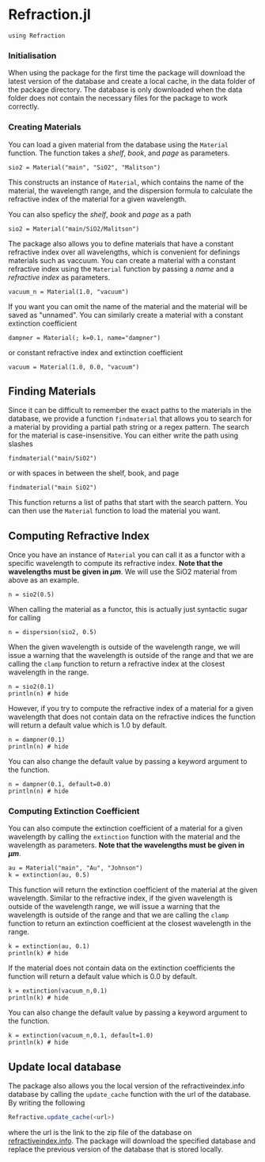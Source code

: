 # Refraction.jl

```@setup refraction
using Refraction
```

### Initialisation

When using the package for the first time the package will download the latest
version of the database and create a local cache, in the data folder of the
package directory. The database is only downloaded when the data folder
does not contain the necessary files for the package to work correctly.

### Creating Materials

You can load a given material from the database using the `Material` function.
The function takes a *shelf*, *book*, and *page* as parameters.

```@example refraction
sio2 = Material("main", "SiO2", "Malitson")
```
This constructs an instance of `Material`, which contains the name of the
material, the wavelength range, and the dispersion formula to calculate
the refractive index of the material for a given wavelength.

You can also speficy the *shelf*, *book* and *page* as a path
```@example refraction
sio2 = Material("main/SiO2/Malitson")
```
The package also allows you to define materials that have a constant
refractive index over all wavelengths, which is convenient for definings
materials such as vaccuum. You can create a material with a constant refractive
index using the `Material` function by passing a *name* and a *refractive index* as parameters.
```@example refraction
vacuum_n = Material(1.0, "vacuum")
```
If you want you can omit the name of the material and the material will
be saved as "unnamed". You can similarly create a material with a constant
extinction coefficient
```@example refraction
dampner = Material(; k=0.1, name="dampner")
```
or constant refractive index and extinction coefficient
```@example refraction
vacuum = Material(1.0, 0.0, "vacuum")
```

## Finding Materials

Since it can be difficult to remember the exact paths to the materials in
the database, we provide a function `findmaterial` that allows you to
search for a material by providing a partial path string or a regex pattern. The
search for the material is case-insensitive. You can either write the path using
slashes
```@example refraction
findmaterial("main/SiO2")
```
or with spaces in between the shelf, book, and page
```@example refraction
findmaterial("main SiO2")
```
This function returns a list of paths that start with the search pattern. You can
then use the `Material` function to load the material you want.

## Computing Refractive Index

Once you have an instance of `Material` you can call it as a functor with
a specific wavelength to compute its refractive index. **Note that the
wavelengths must be given in $\mu m$**. We will use the SiO2 material from
above as an example.
```@example refraction
n = sio2(0.5)
```
When calling the material as a functor, this is actually just syntactic
sugar for calling
```@example refraction
n = dispersion(sio2, 0.5)
```
When the given wavelength is outside of the wavelength range, we will issue
a warning that the wavelength is outside of the range and that we are calling
the `clamp` function to return a refractive index at the closest wavelength in
the range.
```@example refraction
n = sio2(0.1)
println(n) # hide
```

However, if you try to compute the refractive index of a material for a given
wavelength that does not contain data on the refractive indices the function will
return a default value which is 1.0 by default.
```@example refraction
n = dampner(0.1)
println(n) # hide
```
You can also change the default value by passing a keyword argument to the function.
```@example refraction
n = dampner(0.1, default=0.0)
println(n) # hide
```

### Computing Extinction Coefficient

You can also compute the extinction coefficient of a material for a given
wavelength by calling the `extinction` function with the material and the
wavelength as parameters. **Note that the wavelengths must be given in $\mu m$**.
```@example refraction
au = Material("main", "Au", "Johnson")
k = extinction(au, 0.5)
```
This function will return the extinction coefficient of the material at the
given wavelength. Similar to the refractive index, if the given wavelength is
outside of the wavelength range, we will issue a warning that the wavelength is
outside of the range and that we are calling the `clamp` function to return an
extinction coefficient at the closest wavelength in the range.
```@example refraction
k = extinction(au, 0.1)
println(k) # hide
```

If the material does not contain data on the extinction coefficients the function
will return a default value which is 0.0 by default.
```@example refraction
k = extinction(vacuum_n,0.1)
println(k) # hide
```
You can also change the default value by passing a keyword argument to the function.
```@example refraction
k = extinction(vacuum_n,0.1, default=1.0)
println(k) # hide
```

## Update local database
The package also allows you the local version of the refractiveindex.info
database by calling the `update_cache` function with the url of the database.
By writing the following
```julia
Refractive.update_cache(<url>)
```
where the url is the link to the zip file of the database on [refractiveindex.info](https://refractiveindex.info/about).
The package will download the specified database and replace the previous version of the database that is stored locally.
